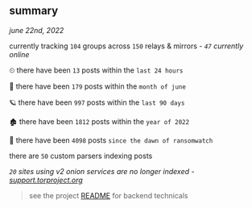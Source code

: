 
## summary
_june 22nd, 2022_

currently tracking `104` groups across `150` relays & mirrors - _`47` currently online_

⏲ there have been `13` posts within the `last 24 hours`

🦈 there have been `179` posts within the `month of june`

🪐 there have been `997` posts within the `last 90 days`

🏚 there have been `1812` posts within the `year of 2022`

🦕 there have been `4098` posts `since the dawn of ransomwatch`

there are `50` custom parsers indexing posts

_`20` sites using v2 onion services are no longer indexed - [support.torproject.org](https://support.torproject.org/onionservices/v2-deprecation/)_

> see the project [README](https://github.com/joshhighet/ransomwatch#ransomwatch--) for backend technicals
